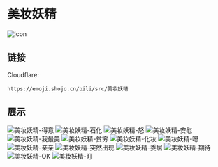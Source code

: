 # 美妆妖精
![icon](https://emoji.shojo.cn/bili/src/美妆妖精/icon.png)
## 链接
Cloudflare:
```
https://emoji.shojo.cn/bili/src/美妆妖精
```
## 展示
![美妆妖精-得意](https://emoji.shojo.cn/bili/src/美妆妖精/美妆妖精-得意.png)
![美妆妖精-石化](https://emoji.shojo.cn/bili/src/美妆妖精/美妆妖精-石化.png)
![美妆妖精-怒](https://emoji.shojo.cn/bili/src/美妆妖精/美妆妖精-怒.png)
![美妆妖精-安慰](https://emoji.shojo.cn/bili/src/美妆妖精/美妆妖精-安慰.png)
![美妆妖精-我最美](https://emoji.shojo.cn/bili/src/美妆妖精/美妆妖精-我最美.png)
![美妆妖精-贫穷](https://emoji.shojo.cn/bili/src/美妆妖精/美妆妖精-贫穷.png)
![美妆妖精-化妆](https://emoji.shojo.cn/bili/src/美妆妖精/美妆妖精-化妆.png)
![美妆妖精-嗯](https://emoji.shojo.cn/bili/src/美妆妖精/美妆妖精-嗯.png)
![美妆妖精-亲亲](https://emoji.shojo.cn/bili/src/美妆妖精/美妆妖精-亲亲.png)
![美妆妖精-突然出现](https://emoji.shojo.cn/bili/src/美妆妖精/美妆妖精-突然出现.png)
![美妆妖精-委屈](https://emoji.shojo.cn/bili/src/美妆妖精/美妆妖精-委屈.png)
![美妆妖精-期待](https://emoji.shojo.cn/bili/src/美妆妖精/美妆妖精-期待.png)
![美妆妖精-OK](https://emoji.shojo.cn/bili/src/美妆妖精/美妆妖精-OK.png)
![美妆妖精-盯](https://emoji.shojo.cn/bili/src/美妆妖精/美妆妖精-盯.png)
